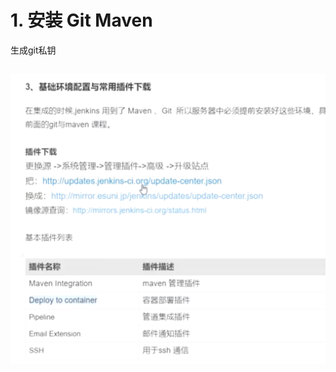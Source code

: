 # 1. 安装 Git Maven

 



生成git私钥

```bash
```



![image-20211016115703786](images/image-20211016115703786.png)
